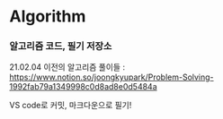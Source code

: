 # Algorithm
### 알고리즘 코드, 필기 저장소

21.02.04 이전의 알고리즘 풀이들 : https://www.notion.so/joongkyupark/Problem-Solving-1992fab79a1349998c0d8ad8e0d5484a

VS code로 커밋, 마크다운으로 필기!
